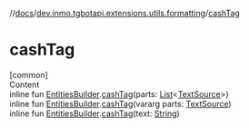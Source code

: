 //[docs](../../index.md)/[dev.inmo.tgbotapi.extensions.utils.formatting](index.md)/[cashTag](cash-tag.md)



# cashTag  
[common]  
Content  
inline fun [EntitiesBuilder](-entities-builder/index.md).[cashTag](cash-tag.md)(parts: [List](https://kotlinlang.org/api/latest/jvm/stdlib/kotlin.collections/-list/index.html)<[TextSource](../dev.inmo.tgbotapi.CommonAbstracts/-text-source/index.md)>)  
inline fun [EntitiesBuilder](-entities-builder/index.md).[cashTag](cash-tag.md)(vararg parts: [TextSource](../dev.inmo.tgbotapi.CommonAbstracts/-text-source/index.md))  
inline fun [EntitiesBuilder](-entities-builder/index.md).[cashTag](cash-tag.md)(text: [String](https://kotlinlang.org/api/latest/jvm/stdlib/kotlin/-string/index.html))  



